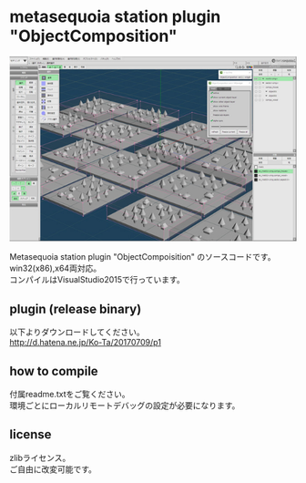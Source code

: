 
# metasequoia station plugin "ObjectComposition"

<img src="main.jpg" alt="main image">

Metasequoia station plugin "ObjectCompoisition" のソースコードです。\
win32(x86),x64両対応。\
コンパイルはVisualStudio2015で行っています。

## plugin (release binary)

以下よりダウンロードしてください。\
<a hreaf="http://d.hatena.ne.jp/Ko-Ta/20170709/p1">http://d.hatena.ne.jp/Ko-Ta/20170709/p1</a>

## how to compile

付属readme.txtをご覧ください。\
環境ごとにローカルリモートデバッグの設定が必要になります。

## license

zlibライセンス。\
ご自由に改変可能です。

